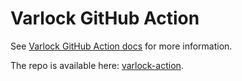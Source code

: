 # Varlock GitHub Action

See [Varlock GitHub Action docs](https://varlock.dev/integrations/github-action/) for more information.

The repo is available here: [varlock-action](https://github.com/dmno-dev/varlock-action).